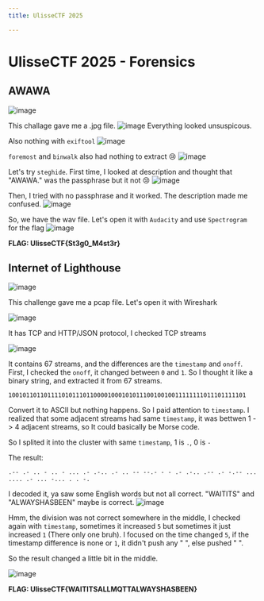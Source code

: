 ```yaml
---
title: UlisseCTF 2025

---
```


# UlisseCTF 2025 - Forensics
## AWAWA
![image](https://hackmd.io/_uploads/B1HuVSxAJg.png)

This challage gave me a .jpg file. 
![image](https://hackmd.io/_uploads/SyLhEHlCkg.png)
Everything looked unsuspicous.

Also nothing with `exiftool`
![image](https://hackmd.io/_uploads/B1syBrxA1l.png)

`foremost` and `binwalk` also had nothing to extract :cry: 
![image](https://hackmd.io/_uploads/BkvmBBgRye.png)

Let's try `steghide`. First time, I looked at description and thought that "AWAWA." was the passphrase but it not :cry: 
![image](https://hackmd.io/_uploads/SyVtrHgAke.png)

Then, I tried with no passphrase and it worked. The description made me confused.
![image](https://hackmd.io/_uploads/HkMCSBxCyg.png)

So, we have the wav file. Let's open it with `Audacity` and use `Spectrogram` for the flag
![image](https://hackmd.io/_uploads/Hk_NIreR1x.png)

**FLAG: UlisseCTF{St3g0_M4st3r}**


## Internet of Lighthouse
![image](https://hackmd.io/_uploads/BySgwNxRke.png)

This challenge gave me a pcap file. Let's open it with Wireshark

![image](https://hackmd.io/_uploads/H1hUPNlAkg.png)

It has TCP and HTTP/JSON protocol, I checked TCP streams

![image](https://hackmd.io/_uploads/H10KDNeA1x.png)

It contains 67 streams, and the differences are the `timestamp` and `onoff`. First, I checked the `onoff`, it changed between `0` and `1`. So I thought it like a binary string, and extracted it from 67 streams.

`1001011011011110101110110000100010101110010010011111111011101111101`

Convert it to ASCII but nothing happens. So I paid attention to `timestamp`. I realized that some adjacent streams had same `timestamp`, it was bettwen 1 -> 4 adjacent streams, so It could basically be Morse code.

So I splited it into the cluster with same `timestamp`, 1 is `.`, 0 is `-`

The result:
```
.-- .- .. - .. - ... .- .-.. .- .. -- --.- - - .- .-.. .-- .- -.-- ... .... .- ... -... . . -.
```

I decoded it, ya saw some English words but not all correct.
"WAITITS" and "ALWAYSHASBEEN" maybe is correct.
![image](https://hackmd.io/_uploads/SygqFEg0yl.png)

Hmm, the division was not correct somewhere in the middle, I checked again with `timestamp`, sometimes it increased `5` but sometimes it just increased `1` (There only one bruh). I focused on the time changed `5`, if the timestamp difference is none or `1`, it didn't push any " ", else pushed " ".

So the result changed a little bit in the middle.

![image](https://hackmd.io/_uploads/S1VVMrl0Je.png)

**FLAG: UlisseCTF{WAITITSALLMQTTALWAYSHASBEEN}**


